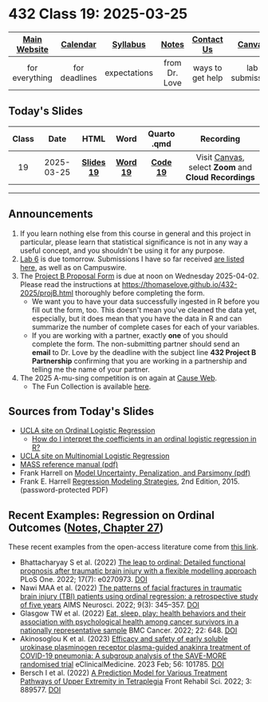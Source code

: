# 432 Class 19: 2025-03-25

[Main Website](https://thomaselove.github.io/432-2025/) | [Calendar](https://thomaselove.github.io/432-2025/calendar.html) | [Syllabus](https://thomaselove.github.io/432-syllabus-2025/) | [Notes](https://thomaselove.github.io/432-notes/) | [Contact Us](https://thomaselove.github.io/432-2025/contact.html) | [Canvas](https://canvas.case.edu) | [Data and Code](https://github.com/THOMASELOVE/432-data) | [Sources](https://github.com/THOMASELOVE/432-classes-2024/tree/main/sources)
:-----------: | :--------------: | :----------: | :---------: | :-------------: | :-----------: | :------------: |:------:
for everything | for deadlines | expectations | from Dr. Love | ways to get help | lab submission | for downloads | to read

## Today's Slides

Class | Date | HTML | Word | Quarto .qmd | Recording
:---: | :--------: | :------: | :------: | :------: | :-------------:
19 | 2025-03-25 | **[Slides 19](https://thomaselove.github.io/432-slides-2025/slides19.html)** | **[Word 19](https://thomaselove.github.io/432-slides-2025/slides19w.docx)** | **[Code 19](https://github.com/THOMASELOVE/432-slides-2025/blob/main/slides19.qmd)** | Visit [Canvas](https://canvas.case.edu/), select **Zoom** and **Cloud Recordings**

---

## Announcements

1. If you learn nothing else from this course in general and this project in particular, please learn that statistical significance is not in any way a useful concept, and you shouldn't be using it for any purpose.
2. [Lab 6](https://thomaselove.github.io/432-2025/lab6.html) is due tomorrow. Submissions I have so far received [are listed here](https://github.com/THOMASELOVE/432-classes-2025/tree/main/lab6), as well as on Campuswire.
3. The [Project B Proposal Form](https://bit.ly/432-2025-projB-proposal) is due at noon on Wednesday 2025-04-02. Please read the instructions at <https://thomaselove.github.io/432-2025/projB.html> thoroughly before completing the form.
    - We want you to have your data successfully ingested in R before you fill out the form, too. This doesn't mean you've cleaned the data yet, especially, but it does mean that you have the data in R and can summarize the number of complete cases for each of your variables.
    - If you are working with a partner, exactly **one** of you should complete the form. The non-submitting partner should send an **email** to Dr. Love by the deadline with the subject line **432 Project B Partnership** confirming that you are working in a partnership and telling me the name of your partner.
4. The 2025 A-mu-sing competition is on again at [Cause Web](https://www.causeweb.org/cause/a-mu-sing/2025/rules).
    - The Fun Collection is available [here](https://www.causeweb.org/cause/resources/fun/).

## Sources from Today's Slides

- [UCLA site on Ordinal Logistic Regression](http://stats.idre.ucla.edu/r/dae/ordinal-logistic-regression/)
    - [How do I interpret the coefficients in an ordinal logistic regression in R?](https://stats.oarc.ucla.edu/r/faq/ologit-coefficients/)
- [UCLA site on Multinomial Logistic Regression](https://stats.oarc.ucla.edu/r/dae/multinomial-logistic-regression/)
- [MASS reference manual (pdf)](https://cran.r-project.org/web/packages/MASS/MASS.pdf)
- Frank Harrell on [Model Uncertainty, Penalization, and Parsimony (pdf)](http://hbiostat.org/talks/iscb98.pdf)
- Frank E. Harrell [Regression Modeling Strategies](https://github.com/THOMASELOVE/432-sources/blob/main/pdf/Harrell_Regression_Modeling_Strategies_2015_2e_protected.pdf), 2nd Edition, 2015. (password-protected PDF)

## Recent Examples: Regression on Ordinal Outcomes ([Notes, Chapter 27](https://thomaselove.github.io/432-notes/ordinaloutcome.html))

These recent examples from the open-access literature come from [this link](https://github.com/THOMASELOVE/432-sources/blob/main/recent.md).

- Bhattacharyay S et al. (2022) [The leap to ordinal: Detailed functional prognosis after traumatic brain injury with a flexible modelling approach](https://www.ncbi.nlm.nih.gov/pmc/articles/PMC9255749/) PLoS One. 2022; 17(7): e0270973. [DOI](https://doi.org/10.1371%2Fjournal.pone.0270973)
- Nawi MAA et al. (2022) [The patterns of facial fractures in traumatic brain injury (TBI) patients using ordinal regression: a retrospective study of five years](https://www.ncbi.nlm.nih.gov/pmc/articles/PMC9581734/) AIMS Neurosci. 2022; 9(3): 345–357. [DOI](https://doi.org/10.3934%2FNeuroscience.2022019)
- Glasgow TW et al. (2022) [Eat, sleep, play: health behaviors and their association with psychological health among cancer survivors in a nationally representative sample](https://www.ncbi.nlm.nih.gov/pmc/articles/PMC9190125/) BMC Cancer. 2022; 22: 648. [DOI](https://doi.org/10.1186%2Fs12885-022-09718-7)
- Akinosoglou K et al. (2023) [Efficacy and safety of early soluble urokinase plasminogen receptor plasma-guided anakinra treatment of COVID-19 pneumonia: A subgroup analysis of the SAVE-MORE randomised trial](https://www.ncbi.nlm.nih.gov/pmc/articles/PMC9791950/) eClinicalMedicine. 2023 Feb; 56: 101785. [DOI](https://doi.org/10.1016%2Fj.eclinm.2022.101785)
- Bersch I et al. (2022) [A Prediction Model for Various Treatment Pathways of Upper Extremity in Tetraplegia](https://www.ncbi.nlm.nih.gov/pmc/articles/PMC9397669/) Front Rehabil Sci. 2022; 3: 889577. [DOI](https://doi.org/10.3389%2Ffresc.2022.889577)

